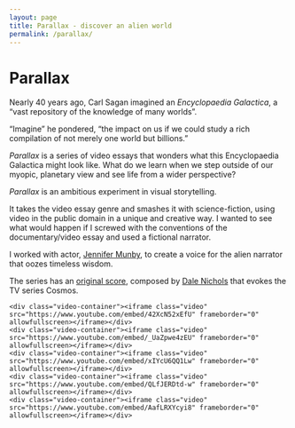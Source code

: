 ```yaml
---
layout: page
title: Parallax - discover an alien world
permalink: /parallax/
---
```


# Parallax

Nearly 40 years ago, Carl Sagan imagined an _Encyclopaedia Galactica_, a “vast repository of the knowledge of many worlds”. 

“Imagine” he pondered, “the impact on us if we could study a rich compilation of not merely one world but billions.” 

_Parallax_ is a series of video essays that wonders what this Encyclopaedia Galactica might look like. What do we learn when we step outside of our myopic, planetary view and see life from a wider perspective? 

_Parallax_ is an ambitious experiment in visual storytelling. 

It takes the video essay genre and smashes it with science-fiction, using video in the public domain in a unique and creative way. I wanted to see what would happen if I screwed with the conventions of the documentary/video essay and used a fictional narrator. 

I worked with actor, [Jennifer Munby](http://jennifermunby.com), to create a voice for the alien narrator that oozes timeless wisdom. 

The series has an [original score](https://open.spotify.com/user/adamwestbrook/playlist/3uuSI1dlmO0XKjGRrfLjZl), composed by [Dale Nichols](http://dalenicholsmusic.com) that evokes the TV series Cosmos. 

<div class="video-gallery">
            
    <div class="video-container"><iframe class="video" src="https://www.youtube.com/embed/42XcN52xEfU" frameborder="0"  allowfullscreen></iframe></div>
    <div class="video-container"><iframe class="video" src="https://www.youtube.com/embed/_UaZpwe4zEU" frameborder="0" allowfullscreen></iframe></div>
    <div class="video-container"><iframe class="video" src="https://www.youtube.com/embed/xIYcU6QQ1Lw" frameborder="0" allowfullscreen></iframe></div>
    <div class="video-container"><iframe class="video" src="https://www.youtube.com/embed/QLfJERDtd-w" frameborder="0" allowfullscreen></iframe></div>
    <div class="video-container"><iframe class="video" src="https://www.youtube.com/embed/AafLRXYcyi8" frameborder="0" allowfullscreen></iframe></div>
    
</div>
